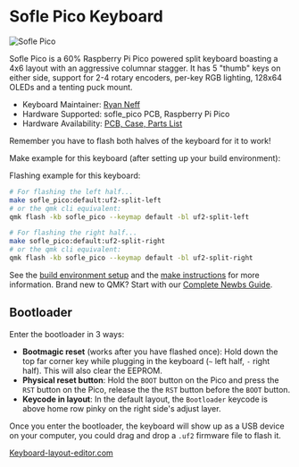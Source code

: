 # Sofle Pico Keyboard

![Sofle Pico](https://i.imgur.com/12R25jF.jpg)

Sofle Pico is a 60% Raspberry Pi Pico powered split keyboard boasting a 4x6 layout with an aggressive columnar stagger. It has 5 "thumb" keys on either side, support for 2-4 rotary encoders, per-key RGB lighting, 128x64 OLEDs and a tenting puck mount.

- Keyboard Maintainer: [Ryan Neff](https://github.com/JellyTitan)
- Hardware Supported: sofle_pico PCB, Raspberry Pi Pico
- Hardware Availability: [PCB, Case, Parts List](https://github.com/JellyTitan/sofle_pico)

Remember you have to flash both halves of the keyboard for it to work!

Make example for this keyboard (after setting up your build environment):

Flashing example for this keyboard:

```bash
# For flashing the left half...
make sofle_pico:default:uf2-split-left
# or the qmk cli equivalent:
qmk flash -kb sofle_pico --keymap default -bl uf2-split-left

# For flashing the right half...
make sofle_pico:default:uf2-split-right
# or the qmk cli equivalent:
qmk flash -kb sofle_pico --keymap default -bl uf2-split-right
```

See the [build environment setup](https://docs.qmk.fm/#/getting_started_build_tools) and the [make instructions](https://docs.qmk.fm/#/getting_started_make_guide) for more information. Brand new to QMK? Start with our [Complete Newbs Guide](https://docs.qmk.fm/#/newbs).

## Bootloader

Enter the bootloader in 3 ways:

- **Bootmagic reset** (works after you have flashed once): Hold down the top far corner key while plugging in the keyboard (`~` left half, `-` right half). This will also clear the EEPROM.
- **Physical reset button**: Hold the `BOOT` button on the Pico and press the `RST` button on the Pico, release the the `RST` button before the `BOOT` button.
- **Keycode in layout**: In the default layout, the `Bootloader` keycode is above home row pinky on the right side's adjust layer.

Once you enter the bootloader, the keyboard will show up as a USB device on your computer, you could drag and drop a `.uf2` firmware file to flash it.

[Keyboard-layout-editor.com](http://www.keyboard-layout-editor.com/#/gists/2fa0527caf2f6e527e4f46787a74a9d2)
